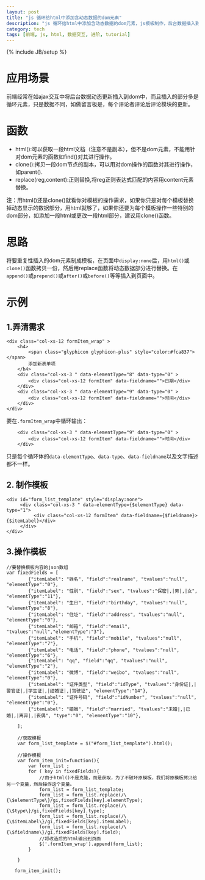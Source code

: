 ```yaml
---
layout: post
title: "js 循环给html中添加含动态数据的dom元素"
description: "js 循环给html中添加含动态数据的dom元素，js模板制作，后台数据插入到前端页面"
category: tech 
tags: [前端, js, html, 数据交互, 进阶, tutorial]
---
```

{% include JB/setup %}
# 应用场景
前端经常在如ajax交互中将后台数据动态更新插入到dom中，而且插入的部分多是循环元素，只是数据不同，如做留言板是，每个评论者评论后评论模块的更新。

# 函数
-  html():可以获取一段html文档（注意不是副本），但不是dom元素，不能用针对dom元素的函数如find()对其进行操作。
-  clone():拷贝一段dom节点的副本，可以用对dom操作的函数对其进行操作，如parent().
-  replace(reg,content):正则替换,将reg正则表达式匹配的内容用content元素替换。

**注**：用html()还是clone()就看你对模板的操作需求，如果你只是对每个模板替换掉动态显示的数据部分，用html就够了，如果你还要为每个模板操作一些特别的dom部分，如添加一段html或更改一段html部分，建议用clone()函数。


# 思路

将要重复性插入的dom元素制成模板，在页面中`display:none`后，用`html()`或`clone()`函数拷贝一份，然后用replace函数将动态数据部分进行替换。在`append()`或`prepend()`或`after()`或`before()`等等插入到页面中。

# 示例

## 1.弄清需求
	<div class="col-xs-12 formItem_wrap" >
        <h4>
            <span class="glyphicon glyphicon-plus" style="color:#fca837"></span>
            添加新表单项
        </h4>
        <div class="col-xs-3 " data-elementType="8" data-type="0" >
            <div class="col-xs-12 formItem" data-fieldname="">日期</div>
        </div>
        <div class="col-xs-3 " data-elementType="9" data-type="0" >
            <div class="col-xs-12 formItem" data-fieldname="">时间</div>
        </div>
    </div>
    
 要在`.formItem_wrap`中循环输出：
 
        <div class="col-xs-3 " data-elementType="9" data-type="0" >
            <div class="col-xs-12 formItem" data-fieldname="">时间</div>
        </div>
        
 只是每个循环体的`data-elementType`、`data-type`、`data-fieldname`以及文字描述都不一样。
 
## 2. 制作模板
 
    <div id="form_list_template" style="display:none">
         <div class="col-xs-3 " data-elementType={$elementType} data-type="1">
              <div class="col-xs-12 formItem" data-fieldname={$fieldname}>{$itemLabel}</div>
         </div>
    </div>
    
## 3.操作模板

	//要替换模板内容的json数组
	var fixedFields = [
	        {"itemLabel": "姓名", "field":"realname", "tvalues":"null", "elementType":"0"},
	        {"itemLabel": "性别", "field":"sex", "tvalues":"保密|,|男|,|女", "elementType":"11"},
	        {"itemLabel": "生日", "field":"birthday", "tvalues":"null", "elementType":"8"},
	        {"itemLabel": "住址", "field":"address", "tvalues":"null",  "elementType":"0"},
	        {"itemLabel": "邮箱", "field":"email", "tvalues":"null","elementType":"3"},
	        {"itemLabel": "手机", "field":"mobile", "tvalues":"null", "elementType":"7"},
	        {"itemLabel": "电话", "field":"phone", "tvalues":"null", "elementType":"6"},
	        {"itemLabel": "qq", "field":"qq", "tvalues":"null",  "elementType":"2"},
	        {"itemLabel": "微博", "field":"weibo", "tvalues":"null", "elementType":"0"},
	        {"itemLabel": "证件类型", "field":"idType", "tvalues":"身份证|,|警官证|,|学生证|,|结婚证|,|驾驶证", "elementType":"14"},
	        {"itemLabel": "证件号码", "field":"idNumber", "tvalues":"null", "elementType":"0"},
	        {"itemLabel": "婚姻", "field":"married", "tvalues":"未婚|,|已婚|,|离异|,|丧偶", "type":"0", "elementType":"10"},
	
	    ];
	    
	    //获取模板
	    var form_list_template = $("#form_list_template").html();
	    
	    //操作模板
	    var form_item_init=function(){
	        var form_list ;
	        for ( key in fixedFields){
	            //由于html()不是克隆，而是获取，为了不破坏原模板，我们将原模板拷贝给另一个变量，然后操作这个变量。
	            form_list = form_list_template;
	            form_list = form_list.replace(/\{\$elementType\}/gi,fixedFields[key].elementType);
	            form_list = form_list.replace(/\{\$type\}/gi,fixedFields[key].type);
	            form_list = form_list.replace(/\{\$itemLabel\}/gi,fixedFields[key].itemLabel);
	            form_list = form_list.replace(/\{\$fieldname\}/gi,fixedFields[key].field);
	            //将改造后的html输出到页面
	            $('.formItem_wrap').append(form_list);
	        }
	
	    }

       form_item_init();
